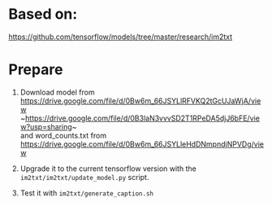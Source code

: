 # Based on: 
https://github.com/tensorflow/models/tree/master/research/im2txt

# Prepare
1. Download model from  
https://drive.google.com/file/d/0Bw6m_66JSYLlRFVKQ2tGcUJaWjA/view  
~https://drive.google.com/file/d/0B3laN3vvvSD2T1RPeDA5djJ6bFE/view?usp=sharing~  
and word_counts.txt from  
https://drive.google.com/file/d/0Bw6m_66JSYLleHdDNmpndjNPVDg/view

2. Upgrade it to the current tensorflow version with the `im2txt/im2txt/update_model.py` script.

3. Test it with `im2txt/generate_caption.sh`
